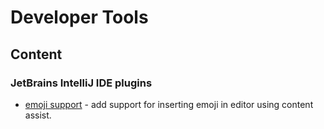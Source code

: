 # Developer Tools

## Content

### JetBrains IntelliJ IDE plugins

* [emoji support](https://github.com/shiraji/yet-another-emoji-support) - add support for inserting emoji in editor using content assist.



